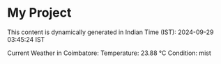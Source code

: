 # My Project

This content is dynamically generated in Indian Time (IST): 2024-09-29 03:45:24 IST


Current Weather in Coimbatore:
Temperature: 23.88 °C
Condition: mist
